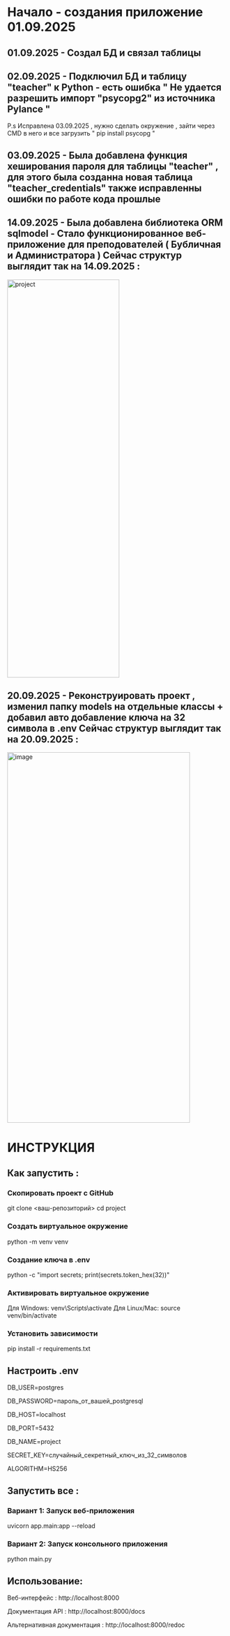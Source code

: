 # Начало - создания приложение 01.09.2025 

## 01.09.2025 - Создал БД и связал таблицы

## 02.09.2025 - Подключил БД и таблицу "teacher" к Python - есть ошибка " Не удается разрешить импорт "psycopg2" из источника Pylance " 

P.s Исправлена 03.09.2025 , нужно сделать окружение , зайти через CMD в него и все загрузить " pip install psycopg "

## 03.09.2025 - Была добавлена функция хеширования пароля для таблицы "teacher" , для этого была созданна новая таблица "teacher_credentials" также исправленны ошибки по работе кода прошлые

## 14.09.2025 - Была добавлена библиотека ORM sqlmodel - Стало функционированное веб-приложение для преподователей ( Бубличная и Администратора ) Сейчас структур выглядит так на 14.09.2025 : 

<img width="257" height="912" alt="project" src="https://github.com/user-attachments/assets/08b78f37-4e8e-479b-a9aa-dd50cfa651f4" />

## 20.09.2025 - Реконструировать проект , изменил папку models на отдельные классы + добавил авто добавление ключа на 32 символа в .env Сейчас структур выглядит так на 20.09.2025 : 

<img width="419" height="849" alt="image" src="https://github.com/user-attachments/assets/23bc841b-a7ae-4985-9fdc-e2b1f13e5524" />

# ИНСТРУКЦИЯ
##  Как запустить :

### Скопировать проект с GitHub
git clone <ваш-репозиторий>
cd project

### Создать виртуальное окружение
python -m venv venv

### Создание ключа в .env
python -c "import secrets; print(secrets.token_hex(32))"

### Активировать виртуальное окружение
Для Windows:
venv\Scripts\activate
Для Linux/Mac:
source venv/bin/activate

### Установить зависимости
pip install -r requirements.txt

## Настроить .env

DB_USER=postgres

DB_PASSWORD=пароль_от_вашей_postgresql

DB_HOST=localhost

DB_PORT=5432

DB_NAME=project

SECRET_KEY=случайный_секретный_ключ_из_32_символов

ALGORITHM=HS256

## Запустить все :

### Вариант 1: Запуск веб-приложения
uvicorn app.main:app --reload

### Вариант 2: Запуск консольного приложения
python main.py

## Использование:

Веб-интерфейс : http://localhost:8000

Документация API : http://localhost:8000/docs

Альтернативная документация : http://localhost:8000/redoc
